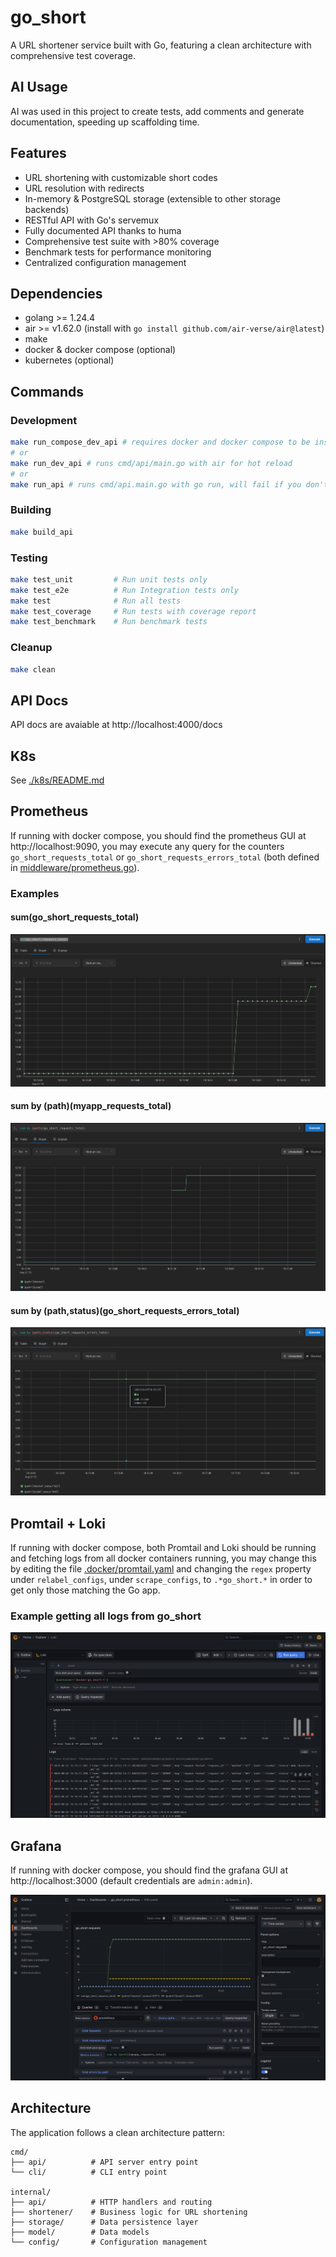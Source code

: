 # go_short

A URL shortener service built with Go, featuring a clean architecture with comprehensive test coverage.

## AI Usage

AI was used in this project to create tests, add comments and generate documentation, speeding up scaffolding time.

## Features

- URL shortening with customizable short codes
- URL resolution with redirects
- In-memory & PostgreSQL storage (extensible to other storage backends)
- RESTful API with Go's servemux
- Fully documented API thanks to huma
- Comprehensive test suite with >80% coverage
- Benchmark tests for performance monitoring
- Centralized configuration management

## Dependencies

- golang >= 1.24.4
- air >= v1.62.0 (install with `go install github.com/air-verse/air@latest`)
- make
- docker & docker compose (optional)
- kubernetes (optional)

## Commands

### Development

```sh
make run_compose_dev_api # requires docker and docker compose to be installed
# or
make run_dev_api # runs cmd/api/main.go with air for hot reload
# or
make run_api # runs cmd/api.main.go with go run, will fail if you don't have postgres running
```

### Building

```sh
make build_api
```

### Testing

```sh
make test_unit         # Run unit tests only
make test_e2e          # Run Integration tests only
make test              # Run all tests
make test_coverage     # Run tests with coverage report
make test_benchmark    # Run benchmark tests
```

### Cleanup

```sh
make clean
```

## API Docs

API docs are avaiable at http://localhost:4000/docs

## K8s

See [./k8s/README.md](./k8s/README.md)

## Prometheus

If running with docker compose, you should find the prometheus GUI at http://localhost:9090, you may execute any query for the counters `go_short_requests_total` or `go_short_requests_errors_total` (both defined in [middleware/prometheus.go](./internal/api/middleware/prometheus.go)).

### Examples

#### sum(go_short_requests_total)

![prometheus example 1](./docs/prometheus_ex1.png)

#### sum by (path)(myapp_requests_total)

![prometheus example 2](./docs/prometheus_ex2.png)

#### sum by (path,status)(go_short_requests_errors_total)

![prometheus example 3](./docs/prometheus_ex3.png)

## Promtail + Loki

If running with docker compose, both Promtail and Loki should be running and fetching logs from all docker containers running, you may change this by editing the file [.docker/promtail.yaml](.docker/promtail.yaml#18) and changing the `regex` property under `relabel_configs`, under `scrape_configs`, to `.*go_short.*` in order to get only those matching the Go app.

### Example getting all logs from go_short

![Loki all logs from go_short](./docs/loki_ex1.png)

## Grafana

If running with docker compose, you should find the grafana GUI at http://localhost:3000 (default credentials are `admin:admin`).

![grafana dashboard example 1](./docs/grafana_dashboard1.png)

## Architecture

The application follows a clean architecture pattern:

```
cmd/
├── api/          # API server entry point
└── cli/          # CLI entry point

internal/
├── api/          # HTTP handlers and routing
├── shortener/    # Business logic for URL shortening
├── storage/      # Data persistence layer
├── model/        # Data models
└── config/       # Configuration management
```
